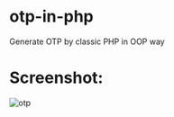 # otp-in-php
Generate OTP by classic PHP in OOP way
# Screenshot:
![otp](https://github.com/ashique12009/otp-in-php/assets/5427021/07cb2117-c442-4732-bcc2-dbe9463fecb4)
